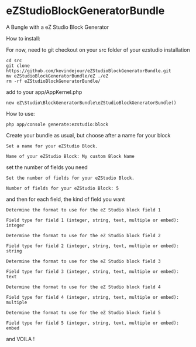 # eZStudioBlockGeneratorBundle
A Bungle with a eZ Studio Block Generator


How to install:

For now, need to git checkout on your src folder of your ezstudio installation

```
cd src
git clone https://github.com/kevindejour/eZStudioBlockGeneratorBundle.git
mv eZStudioBlockGeneratorBundle/eZ ./eZ
rm -rf eZStudioBlockGeneratorBundle/

```
add to your app/AppKernel.php

```
new eZ\Studio\BlockGeneratorBundle\eZStudioBlockGeneratorBundle()

```


How to use:
```
php app/console generate:ezstudio:block
```
Create your bundle as usual, but choose after a name for your block
```
Set a name for your eZStudio Block.

Name of your eZStudio Block: My custom Block Name
```

set the number of fields you need

```
Set the number of fields for your eZStudio Block.

Number of fields for your eZStudio Block: 5

```

and then for each field, the kind of field you want

```
Determine the format to use for the eZ Studio block field 1

Field type for field 1 (integer, string, text, multiple or embed): integer

Determine the format to use for the eZ Studio block field 2

Field type for field 2 (integer, string, text, multiple or embed): string

Determine the format to use for the eZ Studio block field 3

Field type for field 3 (integer, string, text, multiple or embed): text

Determine the format to use for the eZ Studio block field 4

Field type for field 4 (integer, string, text, multiple or embed): multiple

Determine the format to use for the eZ Studio block field 5

Field type for field 5 (integer, string, text, multiple or embed): embed

```

and VOILA !
